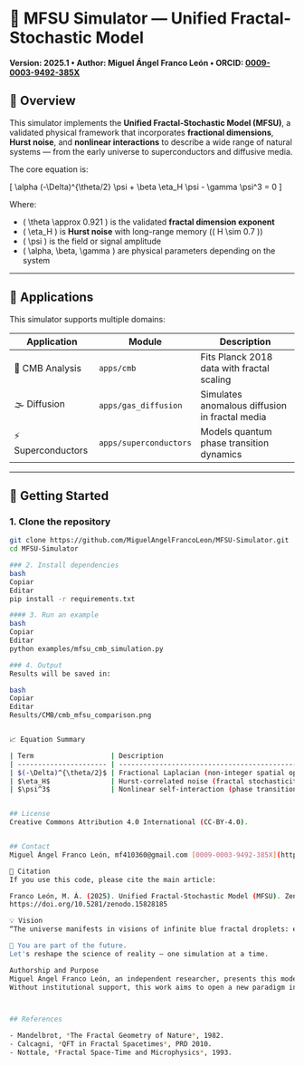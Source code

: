 # 🧠 MFSU Simulator — Unified Fractal-Stochastic Model

**Version: 2025.1 • Author: Miguel Ángel Franco León • ORCID: [0009-0003-9492-385X](https://orcid.org/0009-0003-9492-385X)**

## 📘 Overview

This simulator implements the **Unified Fractal-Stochastic Model (MFSU)**, a validated physical framework that incorporates **fractional dimensions**, **Hurst noise**, and **nonlinear interactions** to describe a wide range of natural systems — from the early universe to superconductors and diffusive media.

The core equation is:

\[
\alpha (-\Delta)^{\theta/2} \psi + \beta \eta_H \psi - \gamma \psi^3 = 0
\]

Where:

- \( \theta \approx 0.921 \) is the validated **fractal dimension exponent**
- \( \eta_H \) is **Hurst noise** with long-range memory (\( H \sim 0.7 \))
- \( \psi \) is the field or signal amplitude
- \( \alpha, \beta, \gamma \) are physical parameters depending on the system

---

## 🧪 Applications

This simulator supports multiple domains:

| Application        | Module                | Description |
|--------------------|------------------------|-------------|
| 🌌 CMB Analysis    | `apps/cmb`             | Fits Planck 2018 data with fractal scaling |
| 🌫️ Diffusion       | `apps/gas_diffusion`   | Simulates anomalous diffusion in fractal media |
| ⚡ Superconductors | `apps/superconductors` | Models quantum phase transition dynamics |

---

## 🚀 Getting Started

### 1. Clone the repository

```bash
git clone https://github.com/MiguelAngelFrancoLeon/MFSU-Simulator.git
cd MFSU-Simulator

### 2. Install dependencies
bash
Copiar
Editar
pip install -r requirements.txt

#### 3. Run an example
bash
Copiar
Editar
python examples/mfsu_cmb_simulation.py

### 4. Output
Results will be saved in:

bash
Copiar
Editar
Results/CMB/cmb_mfsu_comparison.png


📈 Equation Summary

| Term                   | Description                                         |
| ---------------------- | --------------------------------------------------- |
| $(-\Delta)^{\theta/2}$ | Fractional Laplacian (non-integer spatial operator) |
| $\eta_H$               | Hurst-correlated noise (fractal stochasticity)      |
| $\psi^3$               | Nonlinear self-interaction (phase transitions)      |


## License
Creative Commons Attribution 4.0 International (CC-BY-4.0).


## Contact
Miguel Ángel Franco León, mf410360@gmail.com [0009-0003-9492-385X](https://orcid.org/0009-0003-9492-385X)

🔗 Citation
If you use this code, please cite the main article:

Franco León, M. Á. (2025). Unified Fractal-Stochastic Model (MFSU). Zenodo.
https://doi.org/10.5281/zenodo.15828185

💡 Vision
“The universe manifests in visions of infinite blue fractal droplets: each one a bubble of existence, vibrating in a sea of active vacuum. This symbolic perception guides the MFSU — not just as a formula, but as a mathematical translation of the cosmos' inner language.”

🌌 You are part of the future.
Let's reshape the science of reality — one simulation at a time.

Authorship and Purpose
Miguel Ángel Franco León, an independent researcher, presents this model as the culmination of a lifelong effort to unify physics through pure geometry.
Without institutional support, this work aims to open a new paradigm in cosmology: that form precedes the particle, and that the universe is a living fractal in expansion.



## References

- Mandelbrot, *The Fractal Geometry of Nature*, 1982.
- Calcagni, *QFT in Fractal Spacetimes*, PRD 2010.
- Nottale, *Fractal Space-Time and Microphysics*, 1993.

